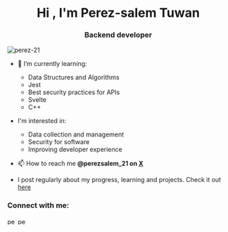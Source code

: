 <h1 align="center">Hi , I'm Perez-salem Tuwan</h1>
<h3 align="center">Backend developer</h3>

<p align="left"> <img src="https://komarev.com/ghpvc/?username=perez-21&label=Profile%20views&color=0e75b6&style=flat" alt="perez-21" /> </p>

- 🌱 I’m currently learning:
  - Data Structures and Algorithms
  - Jest
  - Best security practices for APIs
  - Svelte
  - C++

- I'm interested in:
  - Data collection and management
  - Security for software
  - Improving developer experience 

- 📫 How to reach me **@perezsalem_21 on [X](https://twitter.com/perezsalem_21)**
- I post regularly about my progress, learning and projects. Check it out [here](https://linkedin.com/in/perez-salem-tuwan-084173234)

<h3 align="left">Connect with me:</h3>
<p align="left">
<a href="https://twitter.com/perezsalem_21" target="blank"><img align="center" src="https://raw.githubusercontent.com/rahuldkjain/github-profile-readme-generator/master/src/images/icons/Social/twitter.svg" alt="perezsalem_21" height="15" width="20" /></a>
<a href="https://linkedin.com/in/perez-salem-tuwan-084173234" target="blank"><img align="center" src="https://raw.githubusercontent.com/rahuldkjain/github-profile-readme-generator/master/src/images/icons/Social/linked-in-alt.svg" alt="perez-salem-tuwan-084173234" height="15" width="20" /></a>
</p>
